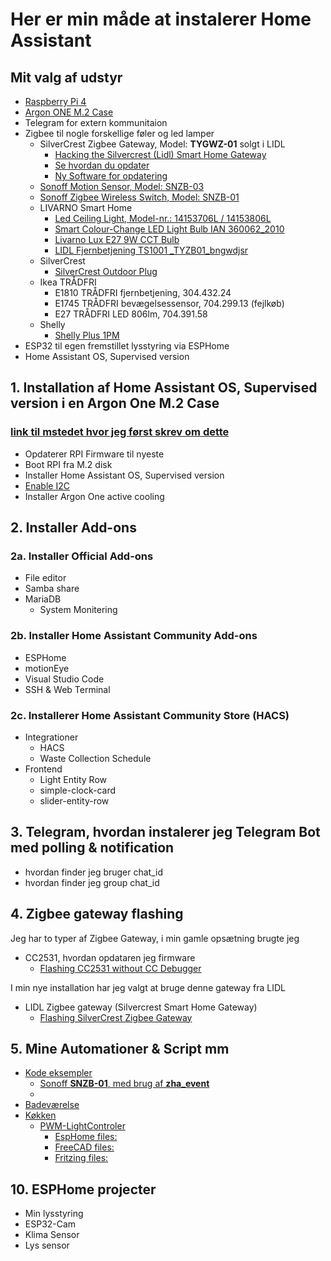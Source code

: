 # Her er min måde at instalerer Home Assistant

## Mit valg af udstyr

* [Raspberry Pi 4](https://raspberrypi.dk/produkt/raspberry-pi-4-model-b-8-gb/)
* [Argon ONE M.2 Case](https://raspberrypi.dk/produkt/argon-one-m-2-case-til-raspberry-pi-4/)
* Telegram for extern kommunitaion
* Zigbee til nogle forskellige føler og led lamper
  * SilverCrest Zigbee Gateway, Model: **TYGWZ-01** solgt i LIDL
    * [Hacking the Silvercrest (Lidl) Smart Home Gateway](https://paulbanks.org/projects/lidl-zigbee/#overview "Paul Banks")
    * [Se hvordan du opdater](https://zigbee.blakadder.com/Lidl_TYGWZ-01.html "blakadder")
    * [Ny Software for opdatering](https://github.com/banksy-git/lidl-gateway-freedom "banksy-git")
  * [Sonoff Motion Sensor, Model: SNZB-03](https://www.proshop.dk/Smart-Home/Sonoff-SNZB-03-Motion-sensor/3084016?utm_source=pricerunner&utm_medium=cpc&utm_campaign=pricesite)
  * [Sonoff Zigbee Wireless Switch, Model: SNZB-01](https://www.proshop.dk/Smart-Home/Sonoff-Zigbee-Wireless-Switch/3084021?utm_source=pricerunner&utm_medium=cpc&utm_campaign=pricesite)
  * LIVARNO Smart Home
    * [Led Ceiling Light, Model-nr.: 14153706L / 14153806L](https://zigbee.blakadder.com/Lidl_14153706L.html)
    * [Smart Colour-Change LED Light Bulb IAN 360062_2010](https://zigbee.blakadder.com/Lidl_HG07834C.html)
    * [Livarno Lux E27 9W CCT Bulb](https://zigbee.blakadder.com/Lidl_HG06492C.html)
    * [LIDL Fjernbetjening TS1001 _TYZB01_bngwdjsr](https://zigbee.blakadder.com/Lidl_HG06323.html)
  * SilverCrest
    * [SilverCrest Outdoor Plug](https://zigbee.blakadder.com/Lidl_HG06619.html)
  * Ikea TRÅDFRI
    * E1810 TRÅDFRI fjernbetjening, 304.432.24
    * E1745 TRÅDFRI bevægelsessensor, 704.299.13 (fejlkøb)
    * E27 TRÅDFRI LED 806lm, 704.391.58
  * Shelly
    * [Shelly Plus 1PM](https://www.proshop.dk/Smart-Home/Shelly-Plus-1PM/3027897?utm_source=pricerunner&utm_medium=cpc&utm_campaign=pricesite)
* ESP32 til egen fremstillet lysstyring via ESPHome
* Home Assistant OS, Supervised version

## 1. Installation af Home Assistant OS, Supervised version i en Argon One M.2 Case

### [link til mstedet hvor jeg først skrev om dette](https://github.com/mstedet/ESP32-2020#argon-one-m2---home-assistant-os-6x--supervised-version)

* Opdaterer RPI Firmware til nyeste
* Boot RPI fra M.2 disk
* Installer Home Assistant OS, Supervised version
* [Enable I2C](./Enable_I2C/README.md)
* Installer Argon One active cooling

## 2. Installer Add-ons

### 2a. Installer Official Add-ons

* File editor
* Samba share
* MariaDB
  * System Monitering

### 2b. Installer Home Assistant Community Add-ons

* ESPHome
* motionEye
* Visual Studio Code
* SSH & Web Terminal

### 2c. Installerer Home Assistant Community Store (HACS)

* Integrationer
  * HACS
  * Waste Collection Schedule
* Frontend
  * Light Entity Row
  * simple-clock-card
  * slider-entity-row

## 3. Telegram, hvordan instalerer jeg Telegram Bot med polling & notification

* hvordan finder jeg bruger chat_id
* hvordan finder jeg group chat_id

## 4. Zigbee gateway flashing

Jeg har to typer af Zigbee Gateway, i min gamle opsætning brugte jeg 

* CC2531, hvordan opdataren jeg firmware
  * [Flashing CC2531 without CC Debugger](./Flashing_CC2531/README.md)

I min nye installation har jeg valgt at bruge denne gateway fra LIDL

* LIDL Zigbee gateway (Silvercrest  Smart Home Gateway)
  * [Flashing SilverCrest Zigbee Gateway](./Flashing_SilverCrest/README.md)

## 5. Mine Automationer & Script mm

* [Kode eksempler](./Kode_Eksempler/)
  * [Sonoff **SNZB-01**, med brug af **zha_event**](./Kode_Eksempler/Sonoff_SNZB-01.md)
  * [](/Kode_Eksempler/DemoLysStyrimg.md)
* [Badeværelse](./Badev%C3%A6relse/README.md)
* [Køkken](./K%C3%B8kken/README.md)
  * [PWM-LightControler](./K%C3%B8kken/PWM-LightControler/)
    * [EspHome files:](./ESPHome/PWM-LightControler/) 
    * [FreeCAD files:](./FreeCAD/PWM-LightControler/)
    * [Fritzing files:](./Fritzing/PWM-LightControler/)

## 10. ESPHome projecter

* Min lysstyring
* ESP32-Cam 
* Klima Sensor
* Lys sensor
